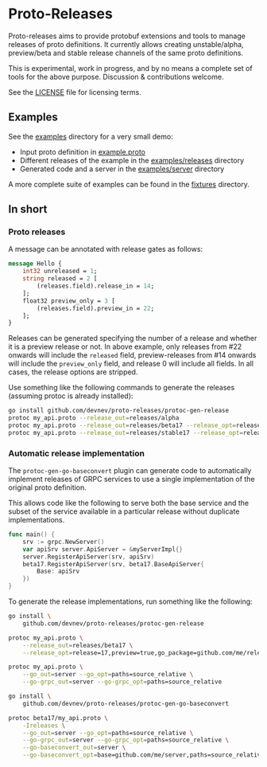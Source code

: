 # Proto-Releases

Proto-releases aims to provide protobuf extensions and tools to manage releases
of proto definitions. It currently allows creating unstable/alpha, preview/beta
and stable release channels of the same proto definitions.

This is experimental, work in progress, and by no means a complete set of tools
for the above purpose. Discussion & contributions welcome.

See the [LICENSE](LICENSE) file for licensing terms.

## Examples

See the [examples](examples) directory for a very small demo:

- Input proto definition in [example.proto](examples/example.proto)
- Different releases of the example in the [examples/releases](examples/releases) directory
- Generated code and a server in the [examples/server](examples/server) directory

A more complete suite of examples can be found in the [fixtures](fixtures) directory.

## In short

### Proto releases

A message can be annotated with release gates as follows:

```proto
message Hello {
    int32 unreleased = 1;
    string released = 2 [
        (releases.field).release_in = 14;
    ];
    float32 preview_only = 3 [
        (releases.field).preview_in = 22;
    ];
}
```

Releases can be generated specifying the number of a release and whether it is a preview release or not. In above example, only releases from #22 onwards will include the `released` field, preview-releases from #14 onwards will include the `preview_only` field, and release 0 will include all fields. In all cases, the release options are stripped.

Use something like the following commands to generate the releases (assuming protoc is already installed):

```sh
go install github.com/devnev/proto-releases/protoc-gen-release
protoc my_api.proto --release_out=releases/alpha
protoc my_api.proto --release_out=releases/beta17 --release_opt=release=17,preview=true
protoc my_api.proto --release_out=releases/stable17 --release_opt=release=17,preview=true
```

### Automatic release implementation

The `protoc-gen-go-baseconvert` plugin can generate code to automatically
implement releases of GRPC services to use a single implementation of the
original proto definition.

This allows code like the following to serve both the base service and the
subset of the service available in a particular release without duplicate
implementations.

```go
func main() {
    srv := grpc.NewServer()
    var apiSrv server.ApiServer = &myServerImpl{}
    server.RegisterApiServer(srv, apiSrv)
    beta17.RegisterApiServer(srv, beta17.BaseApiServer{
        Base: apiSrv
    })
}
```

To generate the release implementations, run something like the following:

```sh
go install \
    github.com/devnev/proto-releases/protoc-gen-release

protoc my_api.proto \
    --release_out=releases/beta17 \
    --release_opt=release=17,preview=true,go_package=github.com/me/releases/beta17

protoc my_api.proto \
    --go_out=server --go_opt=paths=source_relative \
    --go-grpc_out=server --go-grpc_opt=paths=source_relative

go install \
    github.com/devnev/proto-releases/protoc-gen-go-baseconvert

protoc beta17/my_api.proto \
    -Ireleases \
    --go_out=server --go_opt=paths=source_relative \
    --go-grpc_out=server --go-grpc_opt=paths=source_relative \
    --go-baseconvert_out=server \
    --go-baseconvert_opt=base=github.com/me/server,paths=source_relative
```
